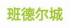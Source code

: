 ## <font color = #A1C935 face =kaiti size = 6>班德尔城</font>
<!--stackedit_data:
eyJoaXN0b3J5IjpbMTM5MzIwOTc5MCw3OTExOTcxMzksMTM5Mz
IwOTc5MF19
-->